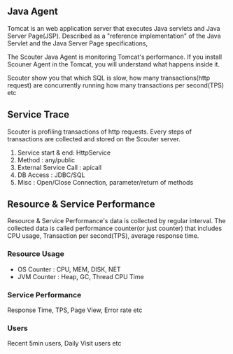 ## Java  Agent
Tomcat is an web application server that executes Java servlets and Java Server Page(JSP). 
Described as a "reference implementation" of the Java Servlet and the Java Server Page specifications, 

The Scouter Java Agent is monitoring Tomcat's performance.
If you install Scouner Agent in the Tomcat, you will understand what happens inside it.

Scouter show you that which SQL is slow, how many transactions(http request) are concurrently running 
how many transactions per second(TPS) etc

##  Service Trace
Scouter is profiling  transactions of http requests.
Every steps of transactions are collected and stored on the Scouter server.

1. Service start & end: HttpService
2. Method : any/public
3. External Service Call : apicall
4. DB Access : JDBC/SQL
5. Misc : Open/Close Connection, parameter/return of methods

## Resource & Service Performance 
Resource & Service Performance's data is collected by regular interval.
The collected data is called  performance counter(or just counter) that includes CPU usage, 
Transaction per second(TPS), average response time.

###  Resource Usage
- OS Counter : CPU, MEM, DISK, NET
- JVM Counter : Heap, GC, Thread CPU Time
 
### Service Performance
Response Time, TPS, Page View, Error rate etc

### Users
Recent 5min users, Daily Visit users etc

